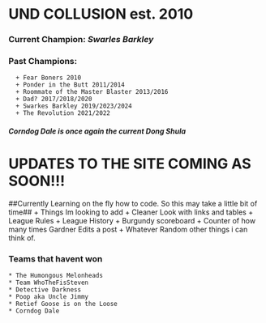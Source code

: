 # **UND COLLUSION est. 2010**

### Current Champion:  ***Swarles Barkley***

### Past Champions: 
      + Fear Boners 2010
      + Ponder in the Butt 2011/2014
      + Roommate of the Master Blaster 2013/2016
      + Dad? 2017/2018/2020
      + Swarkes Barkley 2019/2023/2024
      + The Revolution 2021/2022

##### *Corndog Dale is once again the current Dong Shula*

# **UPDATES TO THE SITE COMING AS SOON!!!**
   ##Currently Learning on the fly how to code. So this may take a little bit of time##
    + Things Im looking to add
      + Cleaner Look with links and tables
      + League Rules
      + League History
      + Burgundy scoreboard
      + Counter of how many times Gardner Edits a post
      + Whatever Random other things i can think of. 

### Teams that havent won
    * The Humongous Melonheads
    * Team WhoTheFisSteven
    * Detective Darkness
    * Poop aka Uncle Jimmy
    * Retief Goose is on the Loose
    * Corndog Dale
